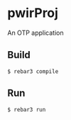 pwirProj
=====

An OTP application

Build
-----

    $ rebar3 compile

Run
----
    
    $ rebar3 run
